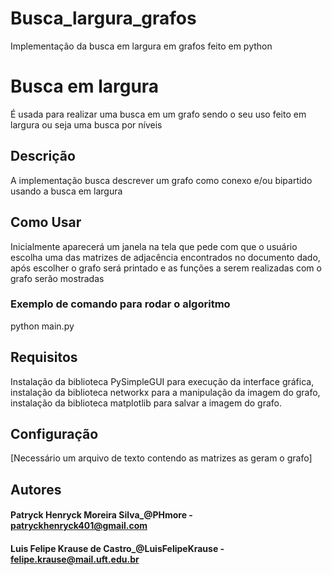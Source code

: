 # Busca_largura_grafos
Implementação da busca em largura em grafos feito em python

# Busca em largura

É usada para realizar uma busca em um grafo sendo o seu uso feito em largura ou seja uma busca por níveis

## Descrição

A implementação busca descrever um grafo como conexo e/ou bipartido usando a busca em largura

## Como Usar

Inicialmente aparecerá um janela na tela que pede com que o usuário escolha uma das matrizes de adjacência encontrados no documento dado, após escolher o grafo será printado e as funções a serem realizadas com o grafo serão mostradas


### Exemplo de comando para rodar o algoritmo
python main.py


## Requisitos

Instalação da biblioteca PySimpleGUI para execução da interface gráfica, instalação da biblioteca networkx para a manipulação da imagem do grafo, instalação da biblioteca matplotlib para salvar a imagem do grafo.

## Configuração

[Necessário um arquivo de texto contendo as matrizes as geram o grafo]


## Autores

#### Patryck Henryck Moreira Silva_@PHmore - patryckhenryck401@gmail.com 
#### Luis Felipe Krause de Castro_@LuisFelipeKrause - felipe.krause@mail.uft.edu.br
